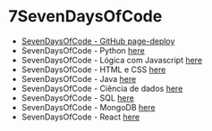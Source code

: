 # 7SevenDaysOfCode 


* [SevenDaysOfCode - GitHub ](https://github.com/mlopezlr/SevenDaysOfCode/blob/main/update.md)[page-deploy](file:///C:/Users/m.lopes.dos.santos/Desktop/SevenDaysOfCode/index.html)
* SevenDaysOfCode - Python [here]()
* SevenDaysOfCode - Lógica com Javascript [here]()
* SevenDaysOfCode - HTML e CSS [here]()
* SevenDaysOfCode - Java [here]()
* SevenDaysOfCode - Ciência de dados [here]()
* SevenDaysOfCode - SQL [here]()
* SevenDaysOfCode - MongoDB [here]()
* SevenDaysOfCode - React [here]()

